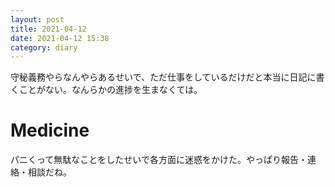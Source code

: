 ```yaml
---
layout: post
title: 2021-04-12
date: 2021-04-12 15:38
category: diary
---
```


守秘義務やらなんやらあるせいで、ただ仕事をしているだけだと本当に日記に書くことがない。なんらかの進捗を生まなくては。

# Medicine
パニくって無駄なことをしたせいで各方面に迷惑をかけた。やっぱり報告・連絡・相談だね。